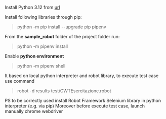 Install Python 3.12 from [url](https://www.python.org/ftp/python/3.12.0/python-3.12.0-amd64.exe)

Install following libraries through pip:

> python -m pip install --upgrade pip pipenv

From the **sample_robot** folder of the project folder run:

> python -m pipenv install

Enable **python environment**

> python -m pipenv shell

It based on local python interpreter and robot library, to execute test case use command

> robot -d results test\GWTEsercitazione.robot

PS to be correctly used install Robot Framework Selenium library in python interpreter (e.g. via pip)
Moreover before execute test case, launch manually chrome webdriver

